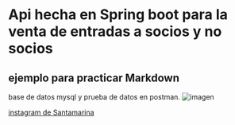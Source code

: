 
# Api hecha en Spring boot para la venta de entradas a socios y no socios

## ejemplo para practicar Markdown

base de datos mysql y prueba de datos en postman.
![imagen]([https://url-de-la-imagen.com]((https://placekitten.com/400/300)))

[instagram de Santamarina](https://www.instagram.com/clubsantamarina/?hl=es)
